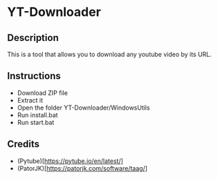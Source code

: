 # YT-Downloader

## Description
This is a tool that allows you to download any youtube video by its URL.

## Instructions
- Download ZIP file
- Extract it
- Open the folder YT-Downloader/WindowsUtils
- Run install.bat
- Run start.bat

## Credits
- (Pytube)[https://pytube.io/en/latest/]
- (PatorJK)[https://patorjk.com/software/taag/]
